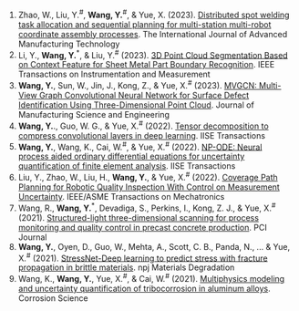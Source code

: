 1. Zhao, W., Liu, Y.<sup>#</sup>, **Wang, Y.**<sup>#</sup>, & Yue, X. (2023). [Distributed spot welding task allocation and sequential planning for multi-station multi-robot coordinate assembly processes](https://link.springer.com/article/10.1007/s00170-023-11750-1). The International Journal of Advanced Manufacturing Technology
2. Li, Y., **Wang, Y.**<sup>*</sup>, & Liu, Y.<sup>#</sup> (2023). [3D Point Cloud Segmentation Based on Context Feature for Sheet Metal Part Boundary Recognition](https://ieeexplore.ieee.org/abstract/document/10113785). IEEE Transactions on Instrumentation and Measurement
3. **Wang, Y.**, Sun, W., Jin, J., Kong, Z., & Yue, X.<sup>#</sup> (2023). [MVGCN: Multi-View Graph Convolutional Neural Network for Surface Defect Identification Using Three-Dimensional Point Cloud](https://asmedigitalcollection.asme.org/manufacturingscience/article/145/3/031004/1148268/MVGCN-Multi-View-Graph-Convolutional-Neural). Journal of Manufacturing Science and Engineering
4. **Wang, Y.**., Guo, W. G., & Yue, X.<sup>#</sup> (2022). [Tensor decomposition to compress convolutional layers in deep learning](https://www.tandfonline.com/doi/abs/10.1080/24725854.2021.1894514). IISE Transactions
5. **Wang, Y.**, Wang, K., Cai, W.<sup>#</sup>, & Yue, X.<sup>#</sup> (2022). [NP-ODE: Neural process aided ordinary differential equations for uncertainty quantification of finite element analysis](https://www.tandfonline.com/doi/abs/10.1080/24725854.2021.1891485). IISE Transactions
6. Liu, Y., Zhao, W., Liu, H., **Wang, Y.**, & Yue, X.<sup>#</sup> (2022). [Coverage Path Planning for Robotic Quality Inspection With Control on Measurement Uncertainty](https://ieeexplore.ieee.org/abstract/document/9693938). IEEE/ASME Transactions on Mechatronics
7. Wang, R., **Wang, Y.**<sup>*</sup>, Devadiga, S., Perkins, I., Kong, Z. J., & Yue, X.<sup>#</sup> (2021). [Structured-light three-dimensional scanning for process monitoring and quality control in precast concrete production](https://www.pci.org/PCI/Publications/PCI_Journal/Issues/2021/November-December/Structured-light_three-dimensional_scanning_for_process_monitoring_and_quality_control.aspx). PCI Journal
8. **Wang, Y.**, Oyen, D., Guo, W., Mehta, A., Scott, C. B., Panda, N., ... & Yue, X.<sup>#</sup> (2021). [StressNet-Deep learning to predict stress with fracture propagation in brittle materials](https://www.nature.com/articles/s41529-021-00151-y). npj Materials Degradation
9. Wang, K., **Wang, Y.**, Yue, X.<sup>#</sup>, & Cai, W.<sup>#</sup> (2021). [Multiphysics modeling and uncertainty quantification of tribocorrosion in aluminum alloys](https://www.sciencedirect.com/science/article/pii/S0010938X20323763). Corrosion Science

